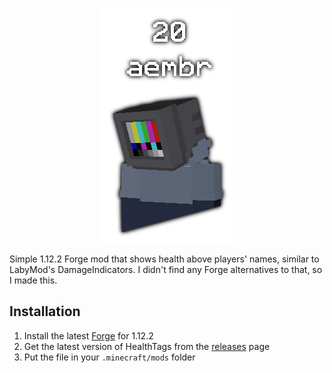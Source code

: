 <p align="center">
  <img src="preview.png" alt="Preview Image"/>
</p>

Simple 1.12.2 Forge mod that shows health above players' names, similar to LabyMod's DamageIndicators. I didn't find any Forge alternatives to that, so I made this.

## Installation
1. Install the latest [Forge](https://files.minecraftforge.net/net/minecraftforge/forge/index_1.12.2.html) for 1.12.2
2. Get the latest version of HealthTags from the [releases](https://github.com/aembur/HealthTags/releases) page
3. Put the file in your `.minecraft/mods` folder
